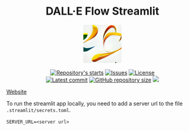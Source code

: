 <h1 align="center"> DALL·E Flow Streamlit </h1>

<p align="center">
    <img src="res/logo.png" width="100" height="100">
</p>

<p align="center">
    <a href="https://github.com/tom-doerr/dalle_flow_streamlit/stargazers"
        ><img
            src="https://img.shields.io/github/stars/tom-doerr/dalle_flow_streamlit?colorA=2c2837&colorB=c9cbff&style=for-the-badge&logo=starship style=flat-square"
            alt="Repository's starts"
    /></a>
    <a href="https://github.com/tom-doerr/dalle_flow_streamlit/issues"
        ><img
            src="https://img.shields.io/github/issues-raw/tom-doerr/dalle_flow_streamlit?colorA=2c2837&colorB=f2cdcd&style=for-the-badge&logo=starship style=flat-square"
            alt="Issues"
    /></a>
    <a href="https://github.com/tom-doerr/dalle_flow_streamlit/blob/main/LICENSE"
        ><img
            src="https://img.shields.io/github/license/tom-doerr/dalle_flow_streamlit?colorA=2c2837&colorB=b5e8e0&style=for-the-badge&logo=starship style=flat-square"
            alt="License"
    /><br />
    <a href="https://github.com/tom-doerr/dalle_flow_streamlit/commits/main"
        ><img
            src="https://img.shields.io/github/last-commit/tom-doerr/dalle_flow_streamlit/main?colorA=2c2837&colorB=ddb6f2&style=for-the-badge&logo=starship style=flat-square"
            alt="Latest commit"
    /></a>
    <a href="https://github.com/tom-doerr/dalle_flow_streamlit"
        ><img
            src="https://img.shields.io/github/repo-size/tom-doerr/dalle_flow_streamlit?colorA=2c2837&colorB=89DCEB&style=for-the-badge&logo=starship style=flat-square"
            alt="GitHub repository size"
    /></a>

   <img src="https://badges.pufler.dev/visits/tom-doerr/dalle_flow_streamlit?style=for-the-badge&color=96CDFB&logoColor=white&labelColor=302D41"/>

[Website](https://share.streamlit.io/tom-doerr/dalle_flow_streamlit/main)

To run the streamlit app locally, you need to add a server url to the file
`.streamlit/secrets.toml`.
```
SERVER_URL=<server url>
```


